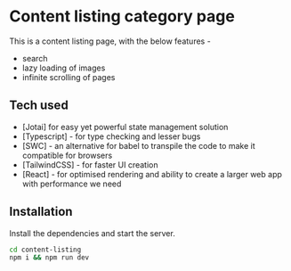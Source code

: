 # Content listing category page
This is a content listing page, with the below features -
- search
- lazy loading of images
- infinite scrolling of pages

## Tech used

- [Jotai] for easy yet powerful state management solution
- [Typescript] - for type checking and lesser bugs
- [SWC] - an alternative for babel to transpile the code to make it compatible for browsers
- [TailwindCSS] - for faster UI creation
- [React] - for optimised rendering and ability to create a larger web app with performance we need

## Installation

Install the dependencies and start the server.

```sh
cd content-listing
npm i && npm run dev
```
